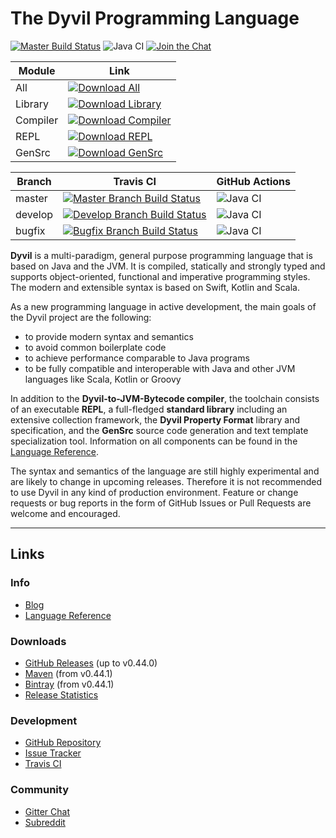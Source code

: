 # The Dyvil Programming Language

[![Master Build Status](https://travis-ci.org/Dyvil/Dyvil.svg?branch=master)](https://travis-ci.org/Dyvil/Dyvil)
![Java CI](https://github.com/Dyvil/Dyvil/workflows/Java%20CI/badge.svg)
[![Join the Chat](https://badges.gitter.im/Join%20Chat.svg)](https://gitter.im/Clashsoft/Dyvil?utm_source=badge&utm_medium=badge&utm_campaign=pr-badge&utm_content=badge)

| Module | Link |
|--------|------|
| All |  [![Download All](https://api.bintray.com/packages/dyvil/maven/dyvil/images/download.svg) ](https://bintray.com/dyvil/maven/dyvil/_latestVersion) |
| Library | [![Download Library](https://api.bintray.com/packages/dyvil/maven/library/images/download.svg) ](https://bintray.com/dyvil/maven/library/_latestVersion) |
| Compiler | [![Download Compiler](https://api.bintray.com/packages/dyvil/maven/compiler/images/download.svg) ](https://bintray.com/dyvil/maven/compiler/_latestVersion) |
| REPL | [![Download REPL](https://api.bintray.com/packages/dyvil/maven/repl/images/download.svg) ](https://bintray.com/dyvil/maven/repl/_latestVersion) |
| GenSrc | [![Download GenSrc](https://api.bintray.com/packages/dyvil/maven/gensrc/images/download.svg) ](https://bintray.com/dyvil/maven/gensrc/_latestVersion) |

| Branch | Travis CI | GitHub Actions | 
|--------|-----------|----------------|
| master | [![Master Branch Build Status](https://travis-ci.org/Dyvil/Dyvil.svg?branch=master)](https://travis-ci.org/Dyvil/Dyvil) | ![Java CI](https://github.com/Dyvil/Dyvil/workflows/Java%20CI/badge.svg?branch=master) |
| develop | [![Develop Branch Build Status](https://travis-ci.org/Dyvil/Dyvil.svg?branch=develop)](https://travis-ci.org/Dyvil/Dyvil) | ![Java CI](https://github.com/Dyvil/Dyvil/workflows/Java%20CI/badge.svg?branch=develop) |
| bugfix | [![Bugfix Branch Build Status](https://travis-ci.org/Dyvil/Dyvil.svg?branch=bugfix)](https://travis-ci.org/Dyvil/Dyvil) | ![Java CI](https://github.com/Dyvil/Dyvil/workflows/Java%20CI/badge.svg?branch=bugfix) |

**Dyvil** is a multi-paradigm, general purpose programming language that is based on Java and the JVM.
It is compiled, statically and strongly typed and supports object-oriented, functional and imperative
programming styles. The modern and extensible syntax is based on Swift, Kotlin and Scala.

As a new programming language in active development, the main goals of the Dyvil project are the following:

- to provide modern syntax and semantics
- to avoid common boilerplate code
- to achieve performance comparable to Java programs
- to be fully compatible and interoperable with Java and other JVM languages like Scala, Kotlin or Groovy

In addition to the **Dyvil-to-JVM-Bytecode compiler**, the toolchain consists of an executable **REPL**, a full-fledged
**standard library** including an extensive collection framework, the **Dyvil Property Format** library and
specification, and the **GenSrc** source code generation and text template specialization tool. Information on all
components can be found in the [Language Reference][1].

The syntax and semantics of the language are still highly experimental and are likely to change in upcoming
releases. Therefore it is not recommended to use Dyvil in any kind of production environment.
Feature or change requests or bug reports in the form of GitHub Issues or Pull Requests are welcome and encouraged.

---

## Links

### Info

- [Blog](http://dyvil.github.io/)
- [Language Reference][1]

### Downloads

- [GitHub Releases](https://github.com/Dyvil/Dyvil/releases) (up to v0.44.0)
- [Maven](https://mvnrepository.com/artifact/org.dyvil) (from v0.44.1)
- [Bintray](https://bintray.com/dyvil/maven) (from v0.44.1)
- [Release Statistics](https://docs.google.com/spreadsheets/d/13imk47mUlV9nbi2fsGAXuUr1f3cOdWhTyi_AoKlIgqA/edit?usp=sharing)

### Development

- [GitHub Repository](https://github.com/Dyvil/Dyvil)
- [Issue Tracker](https://github.com/Dyvil/Dyvil/issues)
- [Travis CI](https://travis-ci.org/Dyvil/Dyvil)

### Community

- [Gitter Chat](https://gitter.im/Clashsoft/Dyvil)
- [Subreddit](https://www.reddit.com/r/Dyvil/)

[1]: https://dyvil.gitbooks.io/dyvil-language-reference/content/
